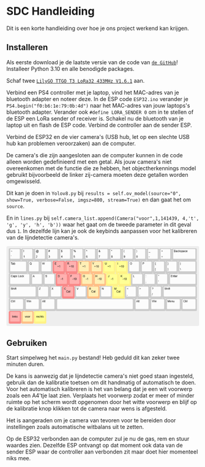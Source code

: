 # SDC Handleiding

Dit is een korte handleiding over hoe je ons project werkend kan krijgen.

## Installeren

Als eerste download je de laatste versie van de code van [`de GitHub`](https://github.com/ThomasvanEgmond/Self-Driving-Challenges/tree/main/Code/Production)! Installeer Python 3.10 en alle benodigde packages.

Schaf twee [`LilyGO TTGO T3 LoRa32 433MHz V1.6.1`](https://www.tinytronics.nl/nl/development-boards/microcontroller-boards/met-lora/lilygo-ttgo-t3-lora32-433mhz-v1.6.1-esp32) aan.

Verbind een PS4 controller met je laptop, vind het MAC-adres van je bluetooth adapter en noteer deze. In de ESP code `ESP32.ino` verander je `PS4.begin("f0:b6:1e:79:0b:4d")` naar het MAC-adres van jouw laptops's bluetooth adapter. Verander ook `#define LORA_SENDER 0` om in te stellen of de ESP een LoRa sender of receiver is. Schakel nu de bluetooth van je laptop uit en flash de ESP code. Verbind de controller aan de sender ESP.

Verbind de ESP32 en de vier camera's (USB hub, let op een slechte USB hub kan problemen veroorzaken) aan de computer.

De camera's die zijn aangesloten aan de computer kunnen in de code alleen worden gedefinieerd met een getal. Als jouw camera's niet overeenkomen met de functie die ze hebben, het objectherkennings model gebruikt bijvoorbeeld de linker zij-camera moeten deze getallen worden omgewisseld.

Dit kan je doen in `Yolov8.py` bij `results = self.ov_model(source="0", show=True, verbose=False, imgsz=800, stream=True)` en dan gaat het om `source`. 

En in `lines.py` bij `self.camera_list.append(Camera("voor",1,141439, 4,'t', 'g', 'y', 'h', 'b'))` waar het gaat om de tweede parameter in dit geval dus `1`. In dezelfde lijn kan je ook de keybinds aanpassen voor het kalibreren van de lijndetectie camera's.

<img src="Controls voor camera's kalibreren.png" width="512">

## Gebruiken

Start simpelweg het `main.py` bestand! Heb geduld dit kan zeker twee minuten duren.

De kans is aanwezig dat je lijndetectie camera's niet goed staan ingesteld, gebruik dan de kalibratie toetsen om dit handmatig of automatisch te doen. Voor het automatisch kalibreren is het van belang dat je een wit voorwerp zoals een A4'tje laat zien. Verplaats het voorwerp zodat er meer of minder ruimte op het scherm wordt opgenomen door het witte voorwerp en blijf op de kalibratie knop klikken tot de camera naar wens is afgesteld.

Het is aangeraden om je camera van tevoren voor te bereiden door instellingen zoals automatische witbalans uit te zetten.

Op de ESP32 verbonden aan de computer zul je nu de gas, rem en stuur waardes zien. Dezelfde ESP ontvangt op dat moment ook data van de sender ESP waar de controller aan verbonden zit maar doet hier momenteel niks mee.